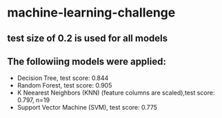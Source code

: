 # machine-learning-challenge

## test size of 0.2 is used for all models
## The followiing models were applied:
- Decision Tree, test score: 0.844
- Random Forest, test score: 0.905
- K Neearest Neighbors (KNN) (feature columns are scaled),test score: 0.797, n=19
- Support Vector Machine (SVM), test score: 0.775
